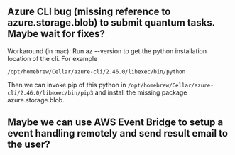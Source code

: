 ## Azure CLI bug (missing reference to azure.storage.blob) to submit quantum tasks. Maybe wait for fixes?

Workaround (in mac): Run az --version to get the python installation location of the cli. For example

`/opt/homebrew/Cellar/azure-cli/2.46.0/libexec/bin/python`

Then we can invoke pip of this python in `/opt/homebrew/Cellar/azure-cli/2.46.0/libexec/bin/pip3` and install the missing package azure.storage.blob.

## Maybe we can use AWS Event Bridge to setup a event handling remotely and send result email to the user?
